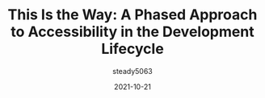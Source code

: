 ---
author: steady5063
date: 2021-10-21
publisher: dequesystems
tags:
  - accessibility
  - development
target_url: https://www.deque.com/blog/this-is-the-way-a-phased-approach-to-accessibility-in-the-development-lifecycle/
title: "This Is the Way: A Phased Approach to Accessibility in the Development Lifecycle"
---